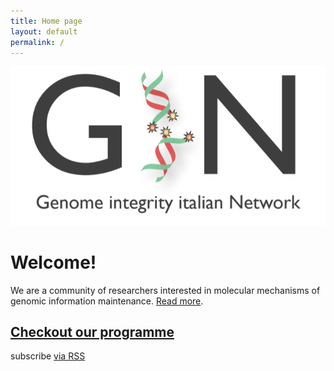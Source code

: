 ```yaml
---
title: Home page
layout: default
permalink: /
---
```

<div class="container">

<div class="text-center mt-5">
    <img src="/assets/banner.png" class="img-fluid"/>
</div>


<h1 class="h1 font-weight-light">
    Welcome!
</h1>

<p class="p-0">
    We are a community of researchers interested in molecular mechanisms of genomic information maintenance. <a href="/about/">Read more</a>.
</p>

<div class="text-center">
<h2 class="h2 font-weight-light"><a href="/programme">Checkout our programme</a></h2>
</div>

<p> 
    subscribe <a href="/feed.xml">via RSS</a>
</p>
</div>